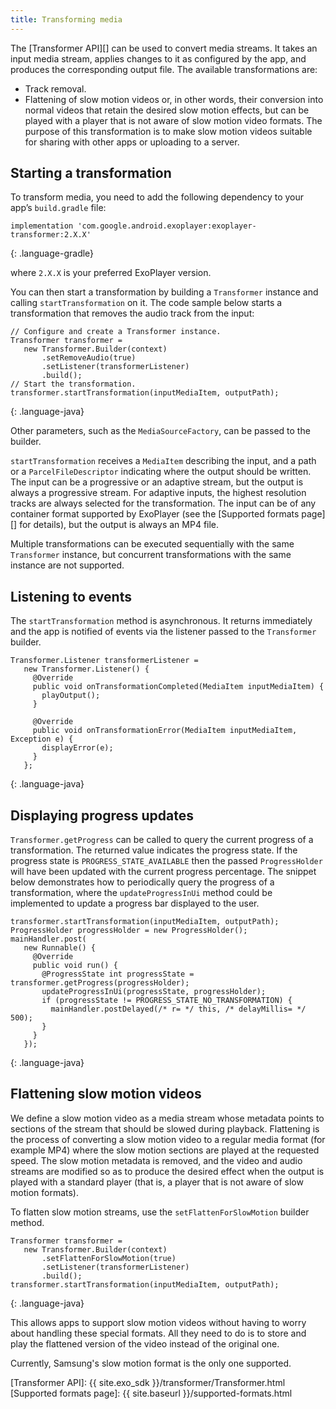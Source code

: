 ```yaml
---
title: Transforming media
---
```


The [Transformer API][] can be used to convert media streams. It takes an input
media stream, applies changes to it as configured by the app, and produces the
corresponding output file. The available transformations are:

* Track removal.
* Flattening of slow motion videos or, in other words, their conversion into
  normal videos that retain the desired slow motion effects, but can be played
  with a player that is not aware of slow motion video formats. The purpose of
  this transformation is to make slow motion videos suitable for sharing with
  other apps or uploading to a server.

## Starting a transformation ##

To transform media, you need to add the following dependency to your app’s
`build.gradle` file:

~~~
implementation 'com.google.android.exoplayer:exoplayer-transformer:2.X.X'
~~~
{: .language-gradle}

where `2.X.X` is your preferred ExoPlayer version.

You can then start a transformation by building a `Transformer` instance and
calling `startTransformation` on it. The code sample below starts a
transformation that removes the audio track from the input:

~~~
// Configure and create a Transformer instance.
Transformer transformer =
   new Transformer.Builder(context)
       .setRemoveAudio(true)
       .setListener(transformerListener)
       .build();
// Start the transformation.
transformer.startTransformation(inputMediaItem, outputPath);
~~~
{: .language-java}

Other parameters, such as the `MediaSourceFactory`, can be passed to the
builder.

`startTransformation` receives a `MediaItem` describing the input, and a path or
a `ParcelFileDescriptor` indicating where the output should be written. The
input can be a progressive or an adaptive stream, but the output is always a
progressive stream. For adaptive inputs, the highest resolution tracks are
always selected for the transformation. The input can be of any container format
supported by ExoPlayer (see the [Supported formats page][] for details), but the
output is always an MP4 file.

Multiple transformations can be executed sequentially with the same
`Transformer` instance, but concurrent transformations with the same instance
are not supported.

## Listening to events ##

The `startTransformation` method is asynchronous. It returns immediately and the
app is notified of events via the listener passed to the `Transformer` builder.

~~~
Transformer.Listener transformerListener =
   new Transformer.Listener() {
     @Override
     public void onTransformationCompleted(MediaItem inputMediaItem) {
       playOutput();
     }

     @Override
     public void onTransformationError(MediaItem inputMediaItem, Exception e) {
       displayError(e);
     }
   };
~~~
{: .language-java}

## Displaying progress updates ##

`Transformer.getProgress` can be called to query the current progress of a
transformation. The returned value indicates the progress state. If the progress
state is `PROGRESS_STATE_AVAILABLE` then the passed `ProgressHolder` will have
been updated with the current progress percentage. The snippet below
demonstrates how to periodically query the progress of a transformation, where
the `updateProgressInUi` method could be implemented to update a progress bar
displayed to the user.

~~~
transformer.startTransformation(inputMediaItem, outputPath);
ProgressHolder progressHolder = new ProgressHolder();
mainHandler.post(
   new Runnable() {
     @Override
     public void run() {
       @ProgressState int progressState = transformer.getProgress(progressHolder);
       updateProgressInUi(progressState, progressHolder);
       if (progressState != PROGRESS_STATE_NO_TRANSFORMATION) {
         mainHandler.postDelayed(/* r= */ this, /* delayMillis= */ 500);
       }
     }
   });
~~~
{: .language-java}

## Flattening slow motion videos ##

We define a slow motion video as a media stream whose metadata points to
sections of the stream that should be slowed during playback. Flattening is the
process of converting a slow motion video to a regular media format (for example
MP4) where the slow motion sections are played at the requested speed. The slow
motion metadata is removed, and the video and audio streams are modified so as
to produce the desired effect when the output is played with a standard player
(that is, a player that is not aware of slow motion formats).

To flatten slow motion streams, use the `setFlattenForSlowMotion` builder
method.

~~~
Transformer transformer =
   new Transformer.Builder(context)
       .setFlattenForSlowMotion(true)
       .setListener(transformerListener)
       .build();
transformer.startTransformation(inputMediaItem, outputPath);
~~~
{: .language-java}

This allows apps to support slow motion videos without having to worry about
handling these special formats. All they need to do is to store and play the
flattened version of the video instead of the original one.

Currently, Samsung's slow motion format is the only one supported.

[Transformer API]: {{ site.exo_sdk }}/transformer/Transformer.html
[Supported formats page]: {{ site.baseurl }}/supported-formats.html

